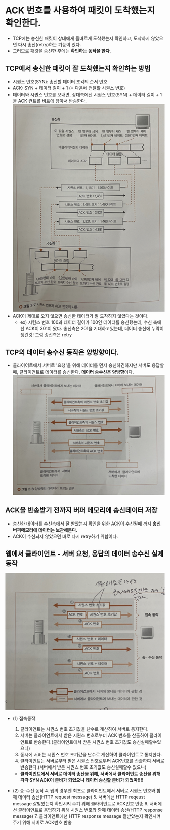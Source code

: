 # ACK 번호를 사용하여 패킷이 도착했는지 확인한다.
- TCP에는 송신한 패킷이 상대에게 올바르게 도착했는지 확인하고, 도착하지 않았으면 다시 송신(retry)하는 기능이 있다.
- 그러므로 패킷을 송신한 후에는 **확인하는 동작을 한다.**

## TCP에서 송신한 패킷이 잘 도착했는지 확인하는 방법
- 시퀀스 번호(SYN): 송신할 데이터 조각의 순서 번호
- ACK: SYN + 데이터 길이 + 1 (= 다음에 전달할 시퀀스 번호)
- 데이터와 시퀀스 번호를 보내면, 상대측에선 시퀀스 번호(SYN) + 데이터 길이 + 1을 ACK 컨트롤 비트에 담아서 반송한다.
![TCP_ACK1.png](images%2FTCP_ACK1.png)
- ACK이 제대로 오지 않으면 송신한 데이터가 잘 도착하지 않았다는 것이다.
  - ex) 시컨스 번호 100과 데이터 길이가 100인 데이터를 송신했는데, 수신 측에선 ACK이 301이 왔다. 송신측은 201을 기대하고있는데, 데이터 송신에 누락이 생긴것! 그럼 송신측은 retry

## TCP의 데이터 송수신 동작은 양방향이다.
- 클라이어트에서 서버로 '요청'을 위해 데이터를 먼저 송신하긴하지만 서버도 응답할때, 클라이언트로 데이터를 송신한다. **데이터 송수신은 양방향**이다.
![TCP_ACK2.png](images%2FTCP_ACK2.png)

## ACK을 반송받기 전까지 버퍼 메모리에 송신데이터 저장
- 송신한 데이터를 수신측에서 잘 받았는지 확인을 위한 ACK이 수신될때 까지 **송신 버퍼메모리에 데이터는 보관해둔다.**
- ACK이 수신되지 않았으면 바로 다시 retry하기 위함이다.

## 웹에서 클라이언트 - 서버 요청, 응답의 데이터 송수신 실제 동작
![TCP_ACK3.png](images%2FTCP_ACK3.png)
- (1) 접속동작
  1. 클라이언트는 시퀀스 번호 초기값을 난수로 계산하여 서버로 통지한다.
  2. 서버는 클라이언트에서 받은 시퀀스 번호로부터 ACK 번호를 산출하여 클라이언트로 반송한다.(클라이언트에서 받은 시퀀스 번호 초기값도 송신실패할수있으니)
  2. 동시에 서버는 시퀀스 번호 초기값을 난수로 계산하여 클라이언트로 통지한다.
  3. 클라이언트는 서버로부터 받은 시퀀스 번호로부터 ACK번호를 산출하여 서버로 반송한다.(서버에서 받은 시퀀스 번호 초기값도 송신실패할수 있으니)
  
  - **클라이언트에서 서버로 데이터 송신을 위해, 서버에서 클라이언트 송신을 위해 각각 SYN ACK이 준비가 되었으니 데이터 송신할 준비가 되었따!!!!**
- (2) 송-수신 동작
  4. 웹의 경우엔 최초로 클라이언트에서 서버로 시퀀스 번호와 함께 데이터 송신(HTTP request message)
  5. 서버에선 HTTP reqeust message 잘받았는지 확인시켜 주기 위해 클라이언트로 ACK번호 반송
  6. 서버에선 클라이언트로 응답하기 위해 시퀀스 번호와 함께 데이터 송신(HTTP response message)
  7. 클라이언트에선 HTTP response message 잘받았는지 확인시켜 주기 위해 서버로 ACK번호 반송